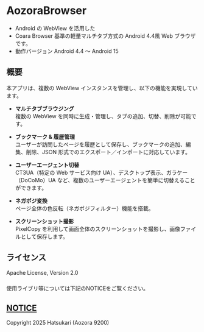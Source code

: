 # AozoraBrowser

- Android の WebView を活用した
- Coara Browser 基準の軽量マルチタブ方式の Android 4.4風 Web ブラウザです。
- 動作バージョン Android 4.4 ～ Android 15

## 概要

本アプリは、複数の WebView インスタンスを管理し、以下の機能を実現しています。

- **マルチタブブラウジング**  
  複数の WebView を同時に生成・管理し、タブの追加、切替、削除が可能です。

- **ブックマーク & 履歴管理**  
  ユーザーが訪問したページを履歴として保存し、ブックマークの追加、編集、削除、JSON 形式でのエクスポート／インポートに対応しています。

- **ユーザーエージェント切替**  
  CT3UA（特定の Web サービス向け UA）、デスクトップ表示、ガラケー（DoCoMo）UA など、複数のユーザーエージェントを簡単に切替えることができます。

- **ネガポジ変換**  
  ページ全体の色反転（ネガポジフィルター）機能を搭載。

- **スクリーンショット撮影**  
  PixelCopy を利用して画面全体のスクリーンショットを撮影し、画像ファイルとして保存します。

## ライセンス
Apache License, Version 2.0
###
使用ライブリ等については下記のNOTICEをご覧ください。
#####
[NOTICE](./NOTICE.md)  
---
Copyright 2025 Hatsukari (Aozora 9200)
